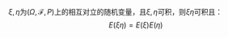 $\xi, \eta$为$(\Omega, \mathscr F, P)$上的相互对立的随机变量，且$\xi, \eta$可积，则$\xi\eta$可积且：
$$
E(\xi\eta)=E(\xi)E(\eta)
$$